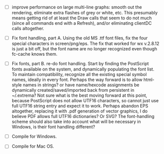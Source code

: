 - [ ]  improve performance on large multi-line graphs: smooth out the rendering, eliminate 
extra flashes of grey or white, etc. This presumably means getting rid of at least the Draw 
calls that seem to do not much (since all commands end with a Refresh), and/or eliminating clientDC calls altogether.

- [ ] Fix font handling, part A. Using the old MS .ttf font files, fix the four special
characters in screen/png/eps. The fix that worked for wx v.2.8.12 is just a bit off,
but the font name are no longer recognized even though fc-cache knows them.

- [ ] Fix fonts, part B. re-do font handling.  Start by finding the PostScript fonts 
available on the system, and dynamically populating the font list.  To maintain 
compatibility, recognize all the existing special symbol names, ideally in every font.
Perhaps the way forward is to allow html-style names in strings? or have name/hexcode 
assignments be dynamically created/saved/imported back from persistent in ~/.extrema? 
Not sure what is the best moving forward at this point, because PostScript does not 
allow UTF16 characters, so cannot just use full UTF16 string entry and expect it to work. 
Perhaps abandon EPS altogether, replacing it with .pdf generation of vector graphics, 
I do believe PDF allows full UTF16 dictionaries? Or SVG? The font-handling scheme 
should also take into account what will be necessary in Windows, is their font handling
different? 

- [ ] Compile for Windows.

- [ ] Compile for Mac OS.
